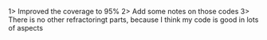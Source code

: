 1> Improved the coverage to 95%
2> Add some notes on those codes
3> There is no other refractoringt parts, because I think my code is good in lots of aspects
